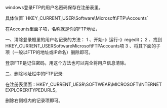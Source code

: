windows登录FTP的用户名密码保存在注册表里。

 

具体位置``HKEY_CURRENT_USER\Software\Microsoft\FTP\Accounts`

 

在Accounts里面子项，名称就是你的FTP地址，

一、清除登录框里的用户名记录的方法：
    1 、开始-》运行-》regedit；
    2 、找到HKEY_CURRENT_USERSoftwareMicrosoftFTPAccounts项
    3 、将其下面的子项（一般以FTP的地址或IP命名）删除即可。
    

   登录FTP是记住密码，用这个方法也可以完全将用户信息清除。



二、删除地址栏中的FTP记录:

 

在注册表里面：HKEY_CURRENT_UESR\SOFTWEAR\MICROSOFT\INTERNET EXPLORER\TYPEDURLS,

删除右侧框内的记录项即可。